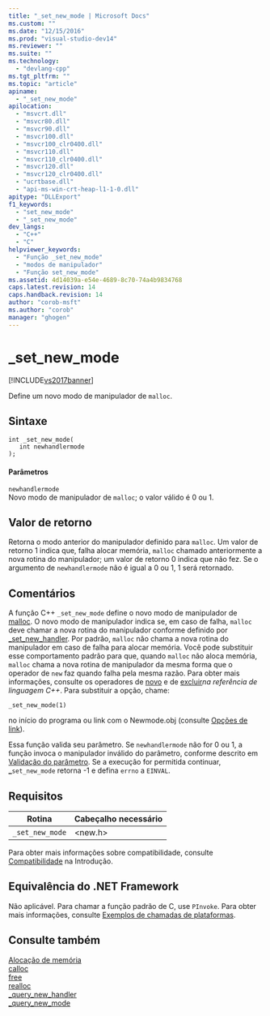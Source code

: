 ```yaml
---
title: "_set_new_mode | Microsoft Docs"
ms.custom: ""
ms.date: "12/15/2016"
ms.prod: "visual-studio-dev14"
ms.reviewer: ""
ms.suite: ""
ms.technology: 
  - "devlang-cpp"
ms.tgt_pltfrm: ""
ms.topic: "article"
apiname: 
  - "_set_new_mode"
apilocation: 
  - "msvcrt.dll"
  - "msvcr80.dll"
  - "msvcr90.dll"
  - "msvcr100.dll"
  - "msvcr100_clr0400.dll"
  - "msvcr110.dll"
  - "msvcr110_clr0400.dll"
  - "msvcr120.dll"
  - "msvcr120_clr0400.dll"
  - "ucrtbase.dll"
  - "api-ms-win-crt-heap-l1-1-0.dll"
apitype: "DLLExport"
f1_keywords: 
  - "set_new_mode"
  - "_set_new_mode"
dev_langs: 
  - "C++"
  - "C"
helpviewer_keywords: 
  - "Função _set_new_mode"
  - "modos de manipulador"
  - "Função set_new_mode"
ms.assetid: 4d14039a-e54e-4689-8c70-74a4b9834768
caps.latest.revision: 14
caps.handback.revision: 14
author: "corob-msft"
ms.author: "corob"
manager: "ghogen"
---
```

# _set_new_mode
[!INCLUDE[vs2017banner](../../assembler/inline/includes/vs2017banner.md)]

Define um novo modo de manipulador de `malloc`.  
  
## Sintaxe  
  
```  
int _set_new_mode(  
   int newhandlermode   
);  
```  
  
#### Parâmetros  
 `newhandlermode`  
 Novo modo de manipulador de `malloc`; o valor válido é 0 ou 1.  
  
## Valor de retorno  
 Retorna o modo anterior do manipulador definido para `malloc`.  Um valor de retorno 1 indica que, falha alocar memória, `malloc` chamado anteriormente a nova rotina do manipulador; um valor de retorno 0 indica que não fez.  Se o argumento de `newhandlermode` não é igual a 0 ou 1, 1 será retornado.  
  
## Comentários  
 A função C\+\+ `_set_new_mode` define o novo modo de manipulador de [malloc](../../c-runtime-library/reference/malloc.md).  O novo modo de manipulador indica se, em caso de falha, `malloc` deve chamar a nova rotina do manipulador conforme definido por [\_set\_new\_handler](../Topic/_set_new_handler.md).  Por padrão, `malloc` não chama a nova rotina do manipulador em caso de falha para alocar memória.  Você pode substituir esse comportamento padrão para que, quando `malloc` não aloca memória, `malloc` chama a nova rotina de manipulador da mesma forma que o operador de `new` faz quando falha pela mesma razão.  Para obter mais informações, consulte os operadores de [novo](../../cpp/new-operator-cpp.md) e de [excluir](../../cpp/delete-operator-cpp.md)*na referência de linguagem C\+\+*.  Para substituir a opção, chame:  
  
```  
_set_new_mode(1)  
```  
  
 no início do programa ou link com o Newmode.obj \(consulte [Opções de link](../Topic/Link%20Options.md)\).  
  
 Essa função valida seu parâmetro.  Se `newhandlermode` não for 0 ou 1, a função invoca o manipulador inválido do parâmetro, conforme descrito em [Validação do parâmetro](../../c-runtime-library/parameter-validation.md).  Se a execução for permitida continuar, **\_**`set_new_mode` retorna \-1 e defina `errno` a `EINVAL`.  
  
## Requisitos  
  
|Rotina|Cabeçalho necessário|  
|------------|--------------------------|  
|`_set_new_mode`|\<new.h\>|  
  
 Para obter mais informações sobre compatibilidade, consulte [Compatibilidade](../../c-runtime-library/compatibility.md) na Introdução.  
  
## Equivalência do .NET Framework  
 Não aplicável. Para chamar a função padrão de C, use `PInvoke`. Para obter mais informações, consulte [Exemplos de chamadas de plataformas](../Topic/Platform%20Invoke%20Examples.md).  
  
## Consulte também  
 [Alocação de memória](../../c-runtime-library/memory-allocation.md)   
 [calloc](../../c-runtime-library/reference/calloc.md)   
 [free](../../c-runtime-library/reference/free.md)   
 [realloc](../../c-runtime-library/reference/realloc.md)   
 [\_query\_new\_handler](../../c-runtime-library/reference/query-new-handler.md)   
 [\_query\_new\_mode](../../c-runtime-library/reference/query-new-mode.md)